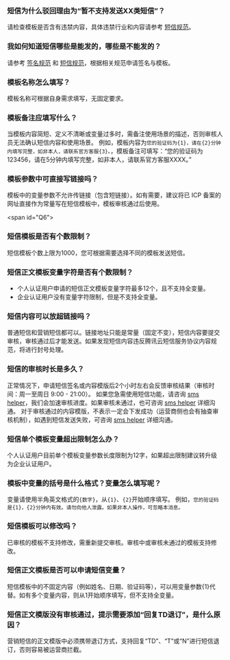 ### 短信为什么驳回理由为“暂不支持发送XX类短信”？
请检查模板是否含有违禁内容，具体违禁行业和内容请参考 [短信规范](https://cloud.tencent.com/document/product/382/13444#.E6.99.AE.E9.80.9A.E7.9F.AD.E4.BF.A1.E5.AE.A1.E6.A0.B8.E6.A0.87.E5.87.86)。

### 我如何知道短信哪些是能发的，哪些是不能发的？

请参考 [签名规范](https://cloud.tencent.com/document/product/382/13444#.E7.AD.BE.E5.90.8D.E5.AE.A1.E6.A0.B8.E6.A0.87.E5.87.86) 和 [短信规范](https://cloud.tencent.com/document/product/382/13444#.E6.99.AE.E9.80.9A.E7.9F.AD.E4.BF.A1.E5.AE.A1.E6.A0.B8.E6.A0.87.E5.87.86)，根据相关规范申请签名与模板。

### 模板名称怎么填写？
模板名称可根据自身需求填写，无固定要求。

### 模板备注应填写什么？
当模板内容简短、定义不清晰或变量过多时，需备注使用场景的描述，否则审核人员无法确认短信内容和使用场景。
例如，模板内容为`您的验证码为{1}，请在{2}分钟内填写完整，如非本人，请联系官方客服{3}。`，模板备注可填写：“您的验证码为123456，请在5分钟内填写完整，如非本人，请联系官方客服XXXX。”

### 模板参数中可直接写链接吗？
模板中的变量参数不允许传链接（包含短链接）。如有需要，建议将已 ICP 备案的网址直接作为常量写在短信模板中，模板审核通过后使用。

<span id="Q6"></span>
### 短信模板是否有个数限制？
短信模板个数上限为1000，您可根据需要选择不同的模板发送短信。

### 短信正文模板变量字符是否有个数限制？
- 个人认证用户申请的短信正文模板变量字符最多12个，且不支持全变量。
- 企业认证用户没有变量字符限制，但是不支持全变量。

### 短信内容可以放超链接吗？
普通短信和营销短信都可以。链接地址只能是常量（固定不变），短信内容要提交审核，审核通过后才能发送。如果发现短信内容违反腾讯云短信服务协议内容规范，将进行封号处理。

### 短信的审核时长是多久？
正常情况下，申请短信签名或内容模版后2个小时左右会反馈审核结果（审核时间：周一至周日 9:00 - 21:00）。
如果您急需使用短信功能，请咨询 [sms helper](https://cloud.tencent.com/document/product/382/3773)，我们会加速审核进度。如果审核未通过，也可咨询 [sms helper](https://cloud.tencent.com/document/product/382/3773) 详细沟通。
对于审核通过的内容模版，不表示一定会下发成功（运营商侧也会有抽查审核机制），如遇到短信发送失败，可咨询 [sms helper](https://cloud.tencent.com/document/product/382/3773) 详细沟通。

### 短信单个模板变量超出限制怎么办？
个人认证用户目前单个模板变量参数长度限制为12字，如果超出限制建议转升级为企业认证用户。

### 模板中变量的括号是什么格式？变量怎么填写呢？
变量请使用半角英文格式的`{数字}`，从`{1}`、`{2}`开始顺序填写。
例如，`您的验证码是{1}，{2}分钟内有效。请勿向他人泄露。如果非本人操作，可忽略本消息。`

### 短信模板可以修改吗？
已审核的模板不支持修改，需重新提交审核。审核中或审核未通过的模板支持修改。


### 短信正文模板是否可以申请短信变量？
短信模板中的不固定内容（例如姓名、日期、验证码等），可以用变量参数{1}代替。如有多个变量内容，则从1开始顺序填写，但不支持全变量。

### 短信正文模版没有审核通过，提示需要添加“回复TD退订”，是什么原因？
营销短信的正文模版中必须携带退订方式，支持回复“TD”、“T”或“N”进行短信退订，否则容易被运营商拦截。


